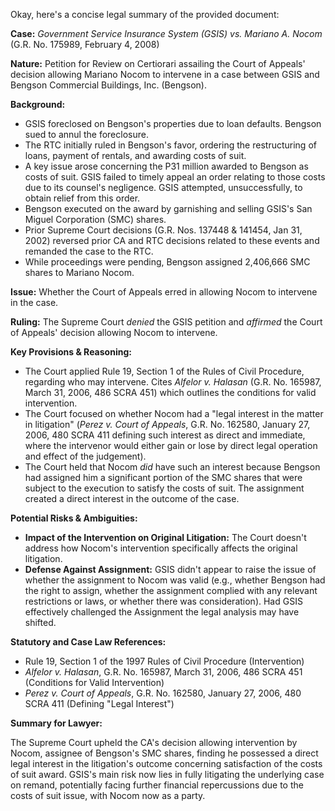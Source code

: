 Okay, here's a concise legal summary of the provided document:

**Case:** *Government Service Insurance System (GSIS) vs. Mariano A. Nocom* (G.R. No. 175989, February 4, 2008)

**Nature:** Petition for Review on Certiorari assailing the Court of Appeals' decision allowing Mariano Nocom to intervene in a case between GSIS and Bengson Commercial Buildings, Inc. (Bengson).

**Background:**

*   GSIS foreclosed on Bengson's properties due to loan defaults. Bengson sued to annul the foreclosure.
*   The RTC initially ruled in Bengson's favor, ordering the restructuring of loans, payment of rentals, and awarding costs of suit.
*   A key issue arose concerning the P31 million awarded to Bengson as costs of suit. GSIS failed to timely appeal an order relating to those costs due to its counsel's negligence. GSIS attempted, unsuccessfully, to obtain relief from this order.
*   Bengson executed on the award by garnishing and selling GSIS's San Miguel Corporation (SMC) shares.
*   Prior Supreme Court decisions (G.R. Nos. 137448 & 141454, Jan 31, 2002) reversed prior CA and RTC decisions related to these events and remanded the case to the RTC.
*   While proceedings were pending, Bengson assigned 2,406,666 SMC shares to Mariano Nocom.

**Issue:** Whether the Court of Appeals erred in allowing Nocom to intervene in the case.

**Ruling:** The Supreme Court *denied* the GSIS petition and *affirmed* the Court of Appeals' decision allowing Nocom to intervene.

**Key Provisions & Reasoning:**

*   The Court applied Rule 19, Section 1 of the Rules of Civil Procedure, regarding who may intervene. Cites *Alfelor v. Halasan* (G.R. No. 165987, March 31, 2006, 486 SCRA 451) which outlines the conditions for valid intervention.
*   The Court focused on whether Nocom had a "legal interest in the matter in litigation" (*Perez v. Court of Appeals*, G.R. No. 162580, January 27, 2006, 480 SCRA 411 defining such interest as direct and immediate, where the intervenor would either gain or lose by direct legal operation and effect of the judgement).
*   The Court held that Nocom *did* have such an interest because Bengson had assigned him a significant portion of the SMC shares that were subject to the execution to satisfy the costs of suit. The assignment created a direct interest in the outcome of the case.

**Potential Risks & Ambiguities:**

*   **Impact of the Intervention on Original Litigation:** The Court doesn't address how Nocom's intervention specifically affects the original litigation.
*   **Defense Against Assignment:** GSIS didn't appear to raise the issue of whether the assignment to Nocom was valid (e.g., whether Bengson had the right to assign, whether the assignment complied with any relevant restrictions or laws, or whether there was consideration). Had GSIS effectively challenged the Assignment the legal analysis may have shifted.

**Statutory and Case Law References:**

*   Rule 19, Section 1 of the 1997 Rules of Civil Procedure (Intervention)
*   *Alfelor v. Halasan*, G.R. No. 165987, March 31, 2006, 486 SCRA 451 (Conditions for Valid Intervention)
*   *Perez v. Court of Appeals*, G.R. No. 162580, January 27, 2006, 480 SCRA 411 (Defining "Legal Interest")

**Summary for Lawyer:**

The Supreme Court upheld the CA's decision allowing intervention by Nocom, assignee of Bengson's SMC shares, finding he possessed a direct legal interest in the litigation's outcome concerning satisfaction of the costs of suit award. GSIS's main risk now lies in fully litigating the underlying case on remand, potentially facing further financial repercussions due to the costs of suit issue, with Nocom now as a party.
